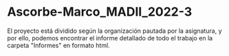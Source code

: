 # Ascorbe-Marco_MADII_2022-3

El proyecto está dividido según la organización pautada por la asignatura, y por ello, 
podemos encontrar el informe detallado de todo el trabajo en la carpeta "Informes" en formato html.
